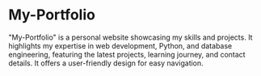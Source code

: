 # My-Portfolio
"My-Portfolio" is a personal website showcasing my skills and projects. It highlights my expertise in web development, Python, and database engineering, featuring the latest projects, learning journey, and contact details. It offers a user-friendly design for easy navigation.
